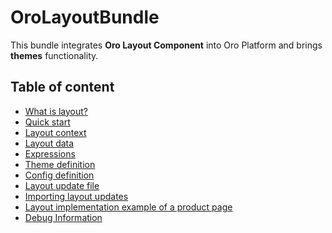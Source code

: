 OroLayoutBundle
===============

This bundle integrates **Oro Layout Component** into Oro Platform and brings **themes** functionality.

Table of content
----------------

* [What is layout?](./Resources/doc/what_is_layout.md)
* [Quick start](./Resources/doc/quick_start.md)
* [Layout context](./Resources/doc/layout_context.md)
* [Layout data](./Resources/doc/layout_data.md)
* [Expressions](./Resources/doc/expressions.md)
* [Theme definition](./Resources/doc/theme_definition.md)
* [Config definition](./Resources/doc/config_definition.md)
* [Layout update file](./Resources/doc/layout_update.md)
* [Importing layout updates](./Resources/doc/imports.md)
* [Layout implementation example of a product page](./Resources/doc/example.md)
* [Debug Information](./Resources/doc/debug_information.md)
